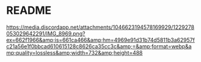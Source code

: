 # README
https://media.discordapp.net/attachments/1046623194578169929/1229278053029642291/IMG_8969.png?ex=662f1966&amp;is=661ca466&amp;hm=4969e91d31b74d5811b3a62957fc21a56e1f0bbcad610615128c8626ca35cc3c&amp;=&amp;format=webp&amp;quality=lossless&amp;width=732&amp;height=488
